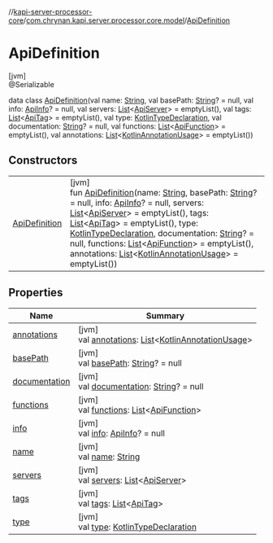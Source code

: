 //[kapi-server-processor-core](../../../index.md)/[com.chrynan.kapi.server.processor.core.model](../index.md)/[ApiDefinition](index.md)

# ApiDefinition

[jvm]\
@Serializable

data class [ApiDefinition](index.md)(val name: [String](https://kotlinlang.org/api/latest/jvm/stdlib/kotlin/-string/index.html), val basePath: [String](https://kotlinlang.org/api/latest/jvm/stdlib/kotlin/-string/index.html)? = null, val info: [ApiInfo](../-api-info/index.md)? = null, val servers: [List](https://kotlinlang.org/api/latest/jvm/stdlib/kotlin.collections/-list/index.html)&lt;[ApiServer](../-api-server/index.md)&gt; = emptyList(), val tags: [List](https://kotlinlang.org/api/latest/jvm/stdlib/kotlin.collections/-list/index.html)&lt;[ApiTag](../-api-tag/index.md)&gt; = emptyList(), val type: [KotlinTypeDeclaration](../-kotlin-type-declaration/index.md), val documentation: [String](https://kotlinlang.org/api/latest/jvm/stdlib/kotlin/-string/index.html)? = null, val functions: [List](https://kotlinlang.org/api/latest/jvm/stdlib/kotlin.collections/-list/index.html)&lt;[ApiFunction](../-api-function/index.md)&gt; = emptyList(), val annotations: [List](https://kotlinlang.org/api/latest/jvm/stdlib/kotlin.collections/-list/index.html)&lt;[KotlinAnnotationUsage](../-kotlin-annotation-usage/index.md)&gt; = emptyList())

## Constructors

| | |
|---|---|
| [ApiDefinition](-api-definition.md) | [jvm]<br>fun [ApiDefinition](-api-definition.md)(name: [String](https://kotlinlang.org/api/latest/jvm/stdlib/kotlin/-string/index.html), basePath: [String](https://kotlinlang.org/api/latest/jvm/stdlib/kotlin/-string/index.html)? = null, info: [ApiInfo](../-api-info/index.md)? = null, servers: [List](https://kotlinlang.org/api/latest/jvm/stdlib/kotlin.collections/-list/index.html)&lt;[ApiServer](../-api-server/index.md)&gt; = emptyList(), tags: [List](https://kotlinlang.org/api/latest/jvm/stdlib/kotlin.collections/-list/index.html)&lt;[ApiTag](../-api-tag/index.md)&gt; = emptyList(), type: [KotlinTypeDeclaration](../-kotlin-type-declaration/index.md), documentation: [String](https://kotlinlang.org/api/latest/jvm/stdlib/kotlin/-string/index.html)? = null, functions: [List](https://kotlinlang.org/api/latest/jvm/stdlib/kotlin.collections/-list/index.html)&lt;[ApiFunction](../-api-function/index.md)&gt; = emptyList(), annotations: [List](https://kotlinlang.org/api/latest/jvm/stdlib/kotlin.collections/-list/index.html)&lt;[KotlinAnnotationUsage](../-kotlin-annotation-usage/index.md)&gt; = emptyList()) |

## Properties

| Name | Summary |
|---|---|
| [annotations](annotations.md) | [jvm]<br>val [annotations](annotations.md): [List](https://kotlinlang.org/api/latest/jvm/stdlib/kotlin.collections/-list/index.html)&lt;[KotlinAnnotationUsage](../-kotlin-annotation-usage/index.md)&gt; |
| [basePath](base-path.md) | [jvm]<br>val [basePath](base-path.md): [String](https://kotlinlang.org/api/latest/jvm/stdlib/kotlin/-string/index.html)? = null |
| [documentation](documentation.md) | [jvm]<br>val [documentation](documentation.md): [String](https://kotlinlang.org/api/latest/jvm/stdlib/kotlin/-string/index.html)? = null |
| [functions](functions.md) | [jvm]<br>val [functions](functions.md): [List](https://kotlinlang.org/api/latest/jvm/stdlib/kotlin.collections/-list/index.html)&lt;[ApiFunction](../-api-function/index.md)&gt; |
| [info](info.md) | [jvm]<br>val [info](info.md): [ApiInfo](../-api-info/index.md)? = null |
| [name](name.md) | [jvm]<br>val [name](name.md): [String](https://kotlinlang.org/api/latest/jvm/stdlib/kotlin/-string/index.html) |
| [servers](servers.md) | [jvm]<br>val [servers](servers.md): [List](https://kotlinlang.org/api/latest/jvm/stdlib/kotlin.collections/-list/index.html)&lt;[ApiServer](../-api-server/index.md)&gt; |
| [tags](tags.md) | [jvm]<br>val [tags](tags.md): [List](https://kotlinlang.org/api/latest/jvm/stdlib/kotlin.collections/-list/index.html)&lt;[ApiTag](../-api-tag/index.md)&gt; |
| [type](type.md) | [jvm]<br>val [type](type.md): [KotlinTypeDeclaration](../-kotlin-type-declaration/index.md) |
